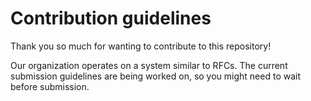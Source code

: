 # Contribution guidelines

Thank you so much for wanting to contribute to this repository!

Our organization operates on a system similar to RFCs. The current submission guidelines are being worked on, so you might need to wait before submission.
